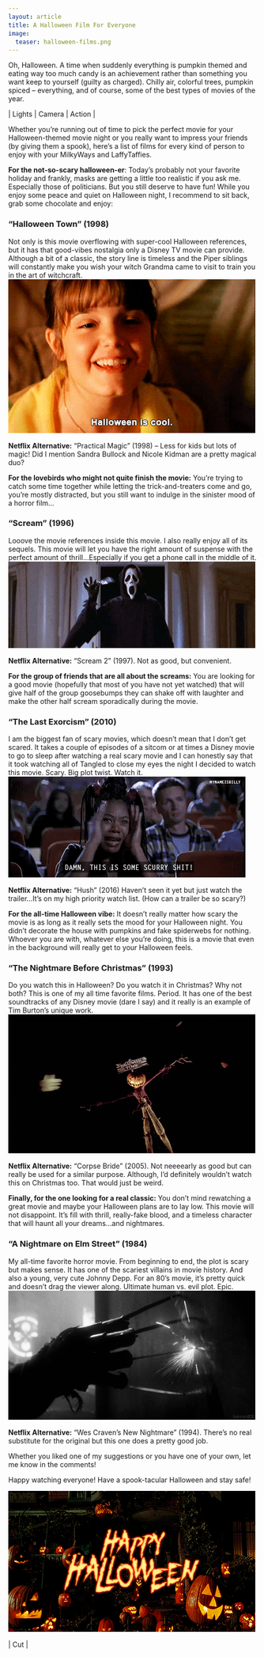 ```yaml
---
layout: article
title: A Halloween Film For Everyone
image:
  teaser: halloween-films.png
---
```

Oh, Halloween. A time when suddenly everything is pumpkin themed and eating way too much candy is an achievement rather than something you want keep to yourself (guilty
as charged). Chilly air, colorful trees, pumpkin spiced – everything, and of course, some of the best types of movies of the year.

<p class="tagline">
    &#124;   Lights   &#124;   Camera   &#124;   Action   &#124;
</p>

Whether you’re running out of time to pick the perfect movie for your Halloween-themed movie night or you really want to impress your friends (by giving them a spook),
here’s a list of films for every kind of person to enjoy with your MilkyWays and LaffyTaffies.

<span style="font-weight: bold;">For the not-so-scary halloween-er</span>: Today’s probably not your favorite holiday and frankly, masks are getting a little too realistic if you ask me. Especially those of
politicians. But you still deserve to have fun! While you enjoy some peace and quiet on Halloween night, I recommend to sit back, grab some chocolate and enjoy:

<h3>“Halloween Town” (1998)</h3>
Not only is this movie overflowing with super-cool Halloween references, but it has that good-vibes nostalgia only a Disney TV movie can provide. Although a bit of a
classic, the story line is timeless and the Piper siblings will constantly make you wish your witch Grandma came to visit to train you in the art of witchcraft.

<img class="img-center" src="/images/4-halloween-town.gif"/>

<span style="font-weight: bold;">Netflix Alternative:</span> “Practical Magic” (1998) – Less for kids but lots of magic! Did I mention Sandra Bullock and Nicole Kidman are a pretty magical duo?

<span style="font-weight: bold;">For the lovebirds who might not quite finish the movie:</span> You’re trying to catch some time together while letting the trick-and-treaters come and go, you’re mostly
distracted, but you still want to indulge in the sinister mood of a horror film…

<h3>“Scream” (1996)</h3>
Looove the movie references inside this movie. I also really enjoy all of its sequels. This movie will let you have the right amount of suspense with the perfect amount
of thrill…Especially if you get a phone call in the middle of it.

<img class="img-center" src="/images/4-scream.gif"/>

<span style="font-weight: bold;">Netflix Alternative:</span> “Scream 2” (1997). Not as good, but convenient.

<span style="font-weight: bold;">For the group of friends that are all about the screams:</span> You are looking for a good movie (hopefully that most of you have not yet watched) that will give half of the
group goosebumps they can shake off with laughter and make the other half scream sporadically during the movie.

<h3>“The Last Exorcism” (2010)</h3>
I am the biggest fan of scary movies, which doesn’t mean that I don’t get scared. It takes a couple of episodes of a sitcom or at times a Disney movie to go to sleep
after watching a real scary movie and I can honestly say that it took watching all of Tangled to close my eyes the night I decided to watch this movie. Scary. Big plot
twist. Watch it.

<img class="img-center" src="/images/4-scary-shit.gif"/>

<span style="font-weight: bold;">Netflix Alternative:</span> “Hush” (2016) Haven’t seen it yet but just watch the trailer…It’s on my high priority watch list. (How can a trailer be so scary?)

<span style="font-weight: bold;">For the all-time Halloween vibe:</span> It doesn’t really matter how scary the movie is as long as it really sets the mood for your Halloween night. You didn’t decorate the
house with pumpkins and fake spiderwebs for nothing. Whoever you are with, whatever else you’re doing, this is a movie that even in the background will really get to your
Halloween feels.

<h3>“The Nightmare Before Christmas” (1993)</h3>
Do you watch this in Halloween? Do you watch it in Christmas? Why not both? This is one of my all time favorite films. Period. It has one of the best soundtracks of any
Disney movie (dare I say) and it really is an example of Tim Burton’s unique work.

<img class="img-center" src="/images/4-corpse-bride.gif"/>

<span style="font-weight: bold;">Netflix Alternative:</span> “Corpse Bride” (2005). Not neeeearly as good but can really be used for a similar purpose. Although, I’d definitely wouldn’t watch this on Christmas
too. That would just be weird.

<span style="font-weight: bold;">Finally, for the one looking for a real classic:</span> You don’t mind rewatching a great movie and maybe your Halloween plans are to lay low. This movie will not disappoint.
It’s fill with thrill, really-fake blood, and a timeless character that will haunt all your dreams…and nightmares.

<h3>“A Nightmare on Elm Street” (1984)</h3>
My all-time favorite horror movie. From beginning to end, the plot is scary but makes sense. It has one of the scariest villains in movie history. And also a young, very
cute Johnny Depp. For an 80’s movie, it’s pretty quick and doesn’t drag the viewer along. Ultimate human vs. evil plot. Epic.

<img class="img-center" src="/images/4-nightmare-elm-street.gif"/>

<span style="font-weight: bold;">Netflix Alternative:</span> “Wes Craven’s New Nightmare” (1994). There’s no real substitute for the original but this one does a pretty good job.

Whether you liked one of my suggestions or you have one of your own, let me know in the comments!

Happy watching everyone! Have a spook-tacular Halloween and stay safe!

<img class="img-center" src="/images/4-happy-halloween.gif"/>

<p class="tagline">
    &#124;   Cut   &#124;
</p>
